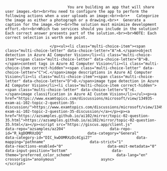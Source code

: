 <p class="card-text">
							
								You are building an app that will share user images.<br><br>You need to configure the app to perform the following actions when a user uploads an image:<br><br>•	Categorize the image as either a photograph or a drawing.<br>•	Generate a caption for the image.<br><br>The solution must minimize development effort.<br><br>Which two services should you include in the solution? Each correct answer presents part of the solution.<br><br>NOTE: Each correct selection is worth one point.
							
						</p><ul><li class="multi-choice-item"><span class="multi-choice-letter" data-choice-letter="A">A.</span>object detection in Azure AI Computer Vision</li><li class="multi-choice-item"><span class="multi-choice-letter" data-choice-letter="B">B.</span>content tags in Azure AI Computer Vision</li><li class="multi-choice-item correct-hidden"><span class="multi-choice-letter" data-choice-letter="C">C.</span>image descriptions in Azure AI Computer Vision</li><li class="multi-choice-item"><span class="multi-choice-letter" data-choice-letter="D">D.</span>image type detection in Azure AI Computer Vision</li><li class="multi-choice-item correct-hidden"><span class="multi-choice-letter" data-choice-letter="E">E.</span>image classification in Azure AI Custom Vision</li></ul><p><a href="https://www.examtopics.com/discussions/microsoft/view/134935-exam-ai-102-topic-2-question-35-discussion/">https://www.examtopics.com/discussions/microsoft/view/134935-exam-ai-102-topic-2-question-35-discussion/</a></p><p><a href="https://azsamples.github.io/ai102/mirror/topic-02-question-35.html">https://azsamples.github.io/ai102/mirror/topic-02-question-35.html</a></p><script src="https://giscus.app/client.js"                    data-repo="azsamples/az204"                    data-repo-id="R_kgDOMRXzDQ"                    data-category="General"                    data-category-id="DIC_kwDOMRXzDc4Cgi27"                    data-mapping="pathname"                    data-strict="1"                    data-reactions-enabled="0"                    data-emit-metadata="0"                    data-input-position="bottom"                    data-theme="preferred_color_scheme"                    data-lang="en"                    crossorigin="anonymous"                    async>                    </script>